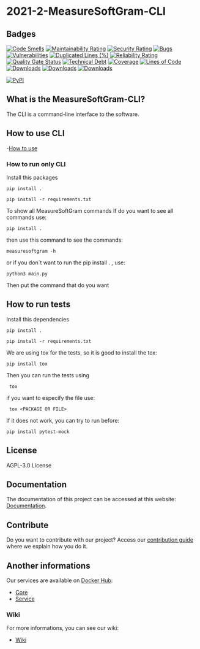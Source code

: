 # 2021-2-MeasureSoftGram-CLI

## Badges

[![Code Smells](https://sonarcloud.io/api/project_badges/measure?project=fga-eps-mds_2022-1-MeasureSoftGram-CLI&metric=code_smells)](https://sonarcloud.io/summary/new_code?id=fga-eps-mds_2022-1-MeasureSoftGram-CLI)
[![Maintainability Rating](https://sonarcloud.io/api/project_badges/measure?project=fga-eps-mds_2022-1-MeasureSoftGram-CLI&metric=sqale_rating)](https://sonarcloud.io/summary/new_code?id=fga-eps-mds_2022-1-MeasureSoftGram-CLI)
[![Security Rating](https://sonarcloud.io/api/project_badges/measure?project=fga-eps-mds_2022-1-MeasureSoftGram-CLI&metric=security_rating)](https://sonarcloud.io/summary/new_code?id=fga-eps-mds_2022-1-MeasureSoftGram-CLI)
[![Bugs](https://sonarcloud.io/api/project_badges/measure?project=fga-eps-mds_2022-1-MeasureSoftGram-CLI&metric=bugs)](https://sonarcloud.io/summary/new_code?id=fga-eps-mds_2022-1-MeasureSoftGram-CLI)
[![Vulnerabilities](https://sonarcloud.io/api/project_badges/measure?project=fga-eps-mds_2022-1-MeasureSoftGram-CLI&metric=vulnerabilities)](https://sonarcloud.io/summary/new_code?id=fga-eps-mds_2022-1-MeasureSoftGram-CLI)
[![Duplicated Lines (%)](https://sonarcloud.io/api/project_badges/measure?project=fga-eps-mds_2022-1-MeasureSoftGram-CLI&metric=duplicated_lines_density)](https://sonarcloud.io/summary/new_code?id=fga-eps-mds_2022-1-MeasureSoftGram-CLI)
[![Reliability Rating](https://sonarcloud.io/api/project_badges/measure?project=fga-eps-mds_2022-1-MeasureSoftGram-CLI&metric=reliability_rating)](https://sonarcloud.io/summary/new_code?id=fga-eps-mds_2022-1-MeasureSoftGram-CLI)
[![Quality Gate Status](https://sonarcloud.io/api/project_badges/measure?project=fga-eps-mds_2022-1-MeasureSoftGram-CLI&metric=alert_status)](https://sonarcloud.io/summary/new_code?id=fga-eps-mds_2022-1-MeasureSoftGram-CLI)
[![Technical Debt](https://sonarcloud.io/api/project_badges/measure?project=fga-eps-mds_2022-1-MeasureSoftGram-CLI&metric=sqale_index)](https://sonarcloud.io/summary/new_code?id=fga-eps-mds_2022-1-MeasureSoftGram-CLI)
[![Coverage](https://sonarcloud.io/api/project_badges/measure?project=fga-eps-mds_2022-1-MeasureSoftGram-CLI&metric=coverage)](https://sonarcloud.io/summary/new_code?id=fga-eps-mds_2022-1-MeasureSoftGram-CLI)
[![Lines of Code](https://sonarcloud.io/api/project_badges/measure?project=fga-eps-mds_2022-1-MeasureSoftGram-CLI&metric=ncloc)](https://sonarcloud.io/summary/new_code?id=fga-eps-mds_2022-1-MeasureSoftGram-CLI)
[![Downloads](https://pepy.tech/badge/measuresoftgram)](https://pepy.tech/project/measuresoftgram)
[![Downloads](https://pepy.tech/badge/measuresoftgram/month)](https://pepy.tech/project/measuresoftgram)
[![Downloads](https://pepy.tech/badge/measuresoftgram/week)](https://pepy.tech/project/measuresoftgram)

[![PyPI](https://img.shields.io/pypi/v/measuresoftgram.svg)](https://pypi.python.org/pypi/measuresoftgram/)

## What is the MeasureSoftGram-CLI?
The CLI is a command-line interface to the software.

## How to use CLI
-[How to use](https://fga-eps-mds.github.io/2021-2-MeasureSoftGram-Doc/docs/artifact/how_to_use)

### How to run only CLI
Install this packages

```
pip install .
```

```
pip install -r requirements.txt
```

To show all MeasureSoftGram commands
If do you want to see all commands use:

```
pip install .
```
then use this command to see the commands:
```
measuresoftgram -h
```
or if you don´t want to run the pip install . , use:
```
python3 main.py
```
Then put the command that do you want

## How to run tests
Install this dependencies

```
pip install .
```

```
pip install -r requirements.txt
```


We are using tox for the tests, so it is good to install the tox:

```
pip install tox
```

Then you can run the tests using

```
 tox 
```

if you want to especify the file use:
```
 tox <PACKAGE OR FILE>
```

If it does not work, you can try to run before: 
```
pip install pytest-mock
```

## License

AGPL-3.0 License

## Documentation

The documentation of this project can be accessed at this website: [Documentation](https://github.com/fga-eps-mds/2021-2-MeasureSoftGram-Doc).

## Contribute

Do you want to contribute with our project? Access our [contribution guide](https://github.com/fga-eps-mds/2021-2-MeasureSoftGram-CLI/blob/develop/CONTRIBUTING.MD) where we explain how you do it. 

## Another informations
Our services are available on [Docker Hub](https://hub.docker.com/):
- [Core](https://hub.docker.com/r/measuresoftgram/core)
- [Service](https://hub.docker.com/r/measuresoftgram/service)
### Wiki
For more informations, you can see our wiki:
- [Wiki](https://fga-eps-mds.github.io/2021-2-MeasureSoftGram-Doc/)
